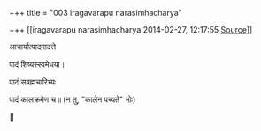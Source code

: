 +++
title = "003 iragavarapu narasimhacharya"

+++
[[iragavarapu narasimhacharya	2014-02-27, 12:17:55 [Source](https://groups.google.com/g/samskrita/c/-czhLVoF21g)]]



आचार्यात्पादमादत्ते

पादं शिष्यस्स्वमेधया।

पादं सब्रह्मचारिभ्यः

पादं कालक्रमेण च॥  (न तु, "कालेन पच्यते" भोः)



